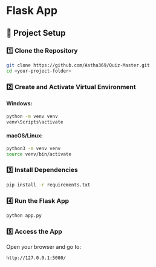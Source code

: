 # Flask App

## 🚀 Project Setup

### 1️⃣ Clone the Repository
```bash
git clone https://github.com/Astha369/Quiz-Master.git
cd <your-project-folder>
```

### 2️⃣ Create and Activate Virtual Environment
#### Windows:
```bash
python -m venv venv
venv\Scripts\activate
```
#### macOS/Linux:
```bash
python3 -m venv venv
source venv/bin/activate
```

### 3️⃣ Install Dependencies
```bash
pip install -r requirements.txt
```

### 4️⃣ Run the Flask App
```bash
python app.py
```

### 5️⃣ Access the App
Open your browser and go to:
```
http://127.0.0.1:5000/
```

